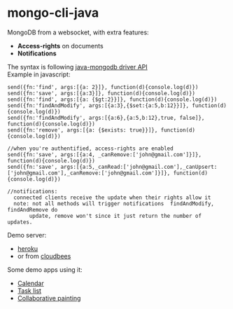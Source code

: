 mongo-cli-java
====================

MongoDB from a websocket, with extra features:
 - **Access-rights** on documents
 - **Notifications**

The syntax is following [java-mongodb driver API](http://api.mongodb.org/java/current/com/mongodb/DBCollection.html)  
Example in javascript:

    send({fn:'find', args:[{a: 2}]}, function(d){console.log(d)})
    send({fn:'save', args:[{a:3}]}, function(d){console.log(d)})
    send({fn:'find', args:[{a: {$gt:2}}]}, function(d){console.log(d)})
    send({fn:'findAndModify', args:[{a:3},{$set:{a:5,b:12}}]}, function(d){console.log(d)})
    send({fn:'findAndModify', args:[{a:6},{a:5,b:12},true, false]}, function(d){console.log(d)})
    send({fn:'remove', args:[{a: {$exists: true}}]}, function(d){console.log(d)})

    //when you're authentified, access-rights are enabled
    send({fn:'save', args:[{a:4, _canRemove:['john@gmail.com']}]}, function(d){console.log(d)})
    send({fn:'save', args:[{a:5,_canRead:['john@gmail.com'],_canUpsert:['john@gmail.com'],_canRemove:['john@gmail.com']}]}, function(d){console.log(d)})

    //notifications:
      connected clients receive the update when their rights allow it
      note: not all methods will trigger notifications  findAndModify, findAndRemove do
           update, remove won't since it just return the number of updates.

Demo server:
 - [heroku](http://mongo-cli-java.herokuapp.com/)
 - or from [cloudbees](http://mongo-cli-java.cyril.eu.cloudbees.net/)

Some demo apps using it:
 - [Calendar](http://jsbin.com/UmUbipa/latest)
 - [Task list](http://jsbin.com/EduGeZE/latest)
 - [Collaborative painting](http://jsbin.com/afiMEWa/latest)
